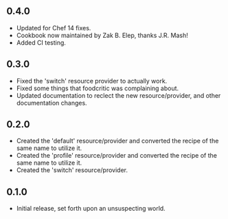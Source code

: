 ## 0.4.0
* Updated for Chef 14 fixes.
* Cookbook now maintained by Zak B. Elep, thanks J.R. Mash!
* Added CI testing.

## 0.3.0
* Fixed the 'switch' resource provider to actually work.
* Fixed some things that foodcritic was complaining about.
* Updated documentation to reclect the new resource/provider, and other documentation changes.

## 0.2.0
* Created the 'default' resource/provider and converted the recipe of the same name to utilize it.
* Created the 'profile' resource/provider and converted the recipe of the same name to utilize it.
* Created the 'switch' resource/provider.

## 0.1.0
* Initial release, set forth upon an unsuspecting world.
